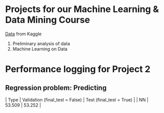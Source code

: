 # Projects for our Machine Learning & Data Mining Course
[Data](https://www.kaggle.com/datasets/kumarajarshi/life-expectancy-who?resource=download) from Kaggle

1. Preliminary analysis of data
2. Machine Learning on Data

# Performance logging for Project 2

## Regression problem: Predicting 
| Type | Validation (final_test = False) | Test (final_test = True) |
| NN | 53.509 | 53.252 |